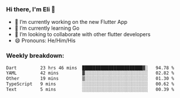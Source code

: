 ### Hi there, I'm Eli 👋
- 🔭 I’m currently working on the new Flutter App
- 🌱 I’m currently learning Go
- 🦄 I’m looking to collaborate with other flutter developers
- 😄 Pronouns: He/Him/His

### Weekly breakdown:
<!--START_SECTION:waka-->

```txt
Dart         23 hrs 46 mins  ███████████████████████▓░   94.78 %
YAML         42 mins         ▓░░░░░░░░░░░░░░░░░░░░░░░░   02.82 %
Other        19 mins         ▒░░░░░░░░░░░░░░░░░░░░░░░░   01.30 %
TypeScript   9 mins          ░░░░░░░░░░░░░░░░░░░░░░░░░   00.62 %
Text         5 mins          ░░░░░░░░░░░░░░░░░░░░░░░░░   00.39 %
```

<!--END_SECTION:waka-->
